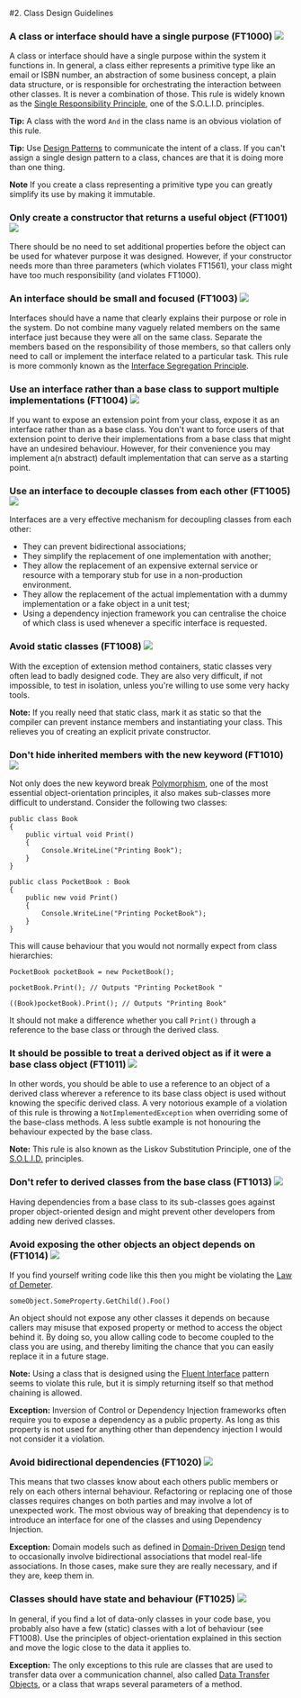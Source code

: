 <!--
NOTE: Requires Markdown Extra. See http://michelf.ca/projects/php-markdown/extra/
 --> 

#2. Class Design Guidelines

### <a name="ft1000"></a> A class or interface should have a single purpose (FT1000) ![](images/1.png)

A class or interface should have a single purpose within the system it functions in. In general, a class either represents a primitive type like an email or ISBN number, an abstraction of some business concept, a plain data structure, or is responsible for orchestrating the interaction between other classes. It is never a combination of those. This rule is widely known as the [Single Responsibility Principle](https://en.wikipedia.org/wiki/Single_responsibility_principle), one of the S.O.L.I.D. principles.

**Tip:** A class with the word `And` in the class name is an obvious violation of this rule.

**Tip:** Use [Design Patterns](http://en.wikipedia.org/wiki/Design_pattern_(computer_science)) to communicate the intent of a class. If you can't assign a single design pattern to a class, chances are that it is doing more than one thing.

**Note** If you create a class representing a primitive type you can greatly simplify its use by making it immutable.

### <a name="ft1001"></a> Only create a constructor that returns a useful object (FT1001) ![](images/3.png)

There should be no need to set additional properties before the object can be used for whatever purpose it was designed. However, if your constructor needs more than three parameters (which violates FT1561), your class might have too much responsibility (and violates FT1000).

### <a name="ft1003"></a> An interface should be small and focused (FT1003) ![](images/2.png)

Interfaces should have a name that clearly explains their purpose or role in the system. Do not combine many vaguely related members on the same interface just because they were all on the same class. Separate the members based on the responsibility of those members, so that callers only need to call or implement the interface related to a particular task. This rule is more commonly known as the [Interface Segregation Principle](https://en.wikipedia.org/wiki/Interface_segregation_principle).

### <a name="ft1004"></a> Use an interface rather than a base class to support multiple implementations (FT1004) ![](images/3.png)

If you want to expose an extension point from your class, expose it as an interface rather than as a base class. You don't want to force users of that extension point to derive their implementations from a base class that might have an undesired behaviour. However, for their convenience you may implement a(n abstract) default implementation that can serve as a starting point.

### <a name="ft1005"></a> Use an interface to decouple classes from each other (FT1005) ![](images/2.png)

Interfaces are a very effective mechanism for decoupling classes from each other:

- They can prevent bidirectional associations; 
- They simplify the replacement of one implementation with another; 
- They allow the replacement of an expensive external service or resource with a temporary stub for use in a non-production environment.
- They allow the replacement of the actual implementation with a dummy implementation or a fake object in a unit test; 
- Using a dependency injection framework you can centralise the choice of which class is used whenever a specific interface is requested.

### <a name="ft1008"></a> Avoid static classes (FT1008) ![](images/3.png)

With the exception of extension method containers, static classes very often lead to badly designed code. They are also very difficult, if not impossible, to test in isolation, unless you're willing to use some very hacky tools.

**Note:** If you really need that static class, mark it as static so that the compiler can prevent instance members and instantiating your class. This relieves you of creating an explicit private constructor.

### <a name="ft1010"></a> Don't hide inherited members with the new keyword (FT1010) ![](images/1.png)

Not only does the new keyword break [Polymorphism](http://en.wikipedia.org/wiki/Polymorphism_in_object-oriented_programming), one of the most essential object-orientation principles, it also makes sub-classes more difficult to understand. Consider the following two classes:

	public class Book  
	{
		public virtual void Print()  
		{
			Console.WriteLine("Printing Book");
		}  
	}
	
	public class PocketBook : Book  
	{
		public new void Print()
		{
			Console.WriteLine("Printing PocketBook");
		}  
	}

This will cause behaviour that you would not normally expect from class hierarchies:

	PocketBook pocketBook = new PocketBook();
	
	pocketBook.Print(); // Outputs "Printing PocketBook "
	
	((Book)pocketBook).Print(); // Outputs "Printing Book"

It should not make a difference whether you call `Print()` through a reference to the base class or through the derived class.

### <a name="ft1011"></a> It should be possible to treat a derived object as if it were a base class object (FT1011) ![](images/2.png)

In other words, you should be able to use a reference to an object of a derived class wherever a reference to its base class object is used without knowing the specific derived class. A very notorious example of a violation of this rule is throwing a `NotImplementedException` when overriding some of the base-class methods. A less subtle example is not honouring the behaviour expected by the base class.   
  
**Note:** This rule is also known as the Liskov Substitution Principle, one of the [S.O.L.I.D.](http://www.lostechies.com/blogs/chad_myers/archive/2008/03/07/pablo-s-topic-of-the-month-march-solid-principles.aspx) principles.

### <a name="ft1013"></a> Don't refer to derived classes from the base class (FT1013) ![](images/1.png)

Having dependencies from a base class to its sub-classes goes against proper object-oriented design and might prevent other developers from adding new derived classes.

### <a name="ft1014"></a> Avoid exposing the other objects an object depends on (FT1014) ![](images/2.png)

If you find yourself writing code like this then you might be violating the [Law of Demeter](http://en.wikipedia.org/wiki/Law_of_Demeter).

	someObject.SomeProperty.GetChild().Foo()

An object should not expose any other classes it depends on because callers may misuse that exposed property or method to access the object behind it. By doing so, you allow calling code to become coupled to the class you are using, and thereby limiting the chance that you can easily replace it in a future stage.

**Note:** Using a class that is designed using the [Fluent Interface](http://en.wikipedia.org/wiki/Fluent_interface) pattern seems to violate this rule, but it is simply returning itself so that method chaining is allowed.

**Exception:** Inversion of Control or Dependency Injection frameworks often require you to expose a dependency as a public property. As long as this property is not used for anything other than dependency injection I would not consider it a violation.

### <a name="ft1020"></a> Avoid bidirectional dependencies (FT1020) ![](images/1.png)

This means that two classes know about each others public members or rely on each others internal behaviour. Refactoring or replacing one of those classes requires changes on both parties and may involve a lot of unexpected work. The most obvious way of breaking that dependency is to introduce an interface for one of the classes and using Dependency Injection.

**Exception:** Domain models such as defined in [Domain-Driven Design](https://en.wikipedia.org/wiki/Domain-driven_design) tend to occasionally involve bidirectional associations that model real-life associations. In those cases, make sure they are really necessary, and if they are, keep them in.

### <a name="ft1025"></a> Classes should have state and behaviour (FT1025) ![](images/1.png)

In general, if you find a lot of data-only classes in your code base, you probably also have a few (static) classes with a lot of behaviour (see FT1008). Use the principles of object-orientation explained in this section and move the logic close to the data it applies to.

**Exception:** The only exceptions to this rule are classes that are used to transfer data over a communication channel, also called [Data Transfer Objects](http://martinfowler.com/eaaCatalog/dataTransferObject.html), or a class that wraps several parameters of a method.
